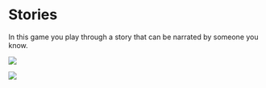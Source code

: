 # Stories
In this game you play through a story that can be narrated by someone you know.



![](https://im4.ezgif.com/tmp/ezgif-4-a45936c160cb.gif)

![](https://im4.ezgif.com/tmp/ezgif-4-ed71efa56601.gif)
